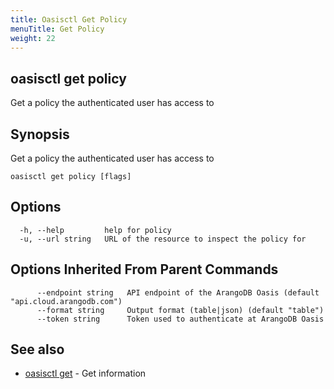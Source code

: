 ```yaml
---
title: Oasisctl Get Policy
menuTitle: Get Policy
weight: 22
---
```

## oasisctl get policy

Get a policy the authenticated user has access to

## Synopsis
Get a policy the authenticated user has access to

```
oasisctl get policy [flags]
```

## Options
```
  -h, --help         help for policy
  -u, --url string   URL of the resource to inspect the policy for
```

## Options Inherited From Parent Commands
```
      --endpoint string   API endpoint of the ArangoDB Oasis (default "api.cloud.arangodb.com")
      --format string     Output format (table|json) (default "table")
      --token string      Token used to authenticate at ArangoDB Oasis
```

## See also
* [oasisctl get](_index.md)	 - Get information

